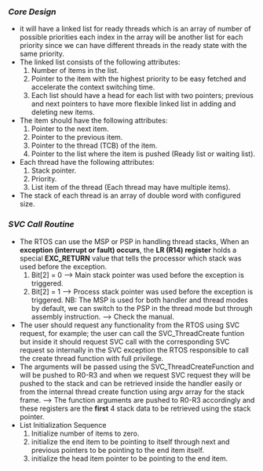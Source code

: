 ### *Core Design* 
* it will have a linked list for ready threads which is an array of number of possible priorities each index in the array will be another list for each priority since we can have different threads in the ready state with the same priority. 
* The linked list consists of the following attributes:
	1. Number of items in the list. 
	2. Pointer to the item with the highest priority to be easy fetched and accelerate the context switching time. 
	3. Each list should have a head for each list with two pointers; previous and next pointers to have more flexible linked list in adding and deleting new items. 
* The item should have the following attributes:
	1. Pointer to the next item.
	2. Pointer to the previous item.
	3. Pointer to the thread (TCB) of the item. 
	4. Pointer to the list where the item is pushed (Ready list or waiting list).
* Each thread have the following attributes: 
	1. Stack pointer.
	2. Priority.
	3. List item of the thread (Each thread may have multiple items). 
* The stack of each thread is an array of double word with configured size. 

### *SVC Call Routine*
* The RTOS can use the MSP or PSP in handling thread stacks, When an **exception (interrupt or fault) occurs**, the **LR (R14) register** holds a special **EXC_RETURN** value that tells the processor which stack was used before the exception. 
	1. Bit[2] = 0 --> Main stack pointer was used before the exception is triggered.
	2. Bit[2] = 1 --> Process stack pointer was used before the exception is triggered.
	NB: The MSP is used for both handler and thread modes by default, we can switch to the PSP in the thread mode but through assembly instruction. --> Check the manual.
* The user should request any functionality from the RTOS using SVC request, for example; the user can call the SVC_ThreadCreate funtion but inside it should request SVC call with the corresponding SVC request so internally in the SVC exception the RTOS responsible to call the create thread function with full privilege. 
* The arguments will be passed using the SVC_ThreadCreateFunction and will be pushed to R0-R3 and when we request SVC request they will be pushed to the stack and can be retrieved inside the handler easily or from the internal thread create function using argv array for the stack frame.  --> The function arguments are pushed to R0-R3 accordingly and these registers are the **first** 4 stack data to be retrieved using the stack pointer.
* List Initialization Sequence
	1. Initialize number of items to zero.
	2. initialize the end item to be pointing to itself through next and previous pointers to be pointing to the end item itself. 
	3. initialize the head item pointer to be pointing to the end item.
	



